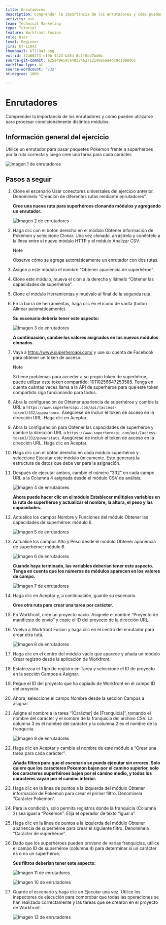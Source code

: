 ```yaml
---
title: Enrutadores
description: Comprender la importancia de los enrutadores y cómo pueden utilizarse para procesar condicionalmente distintos módulos.
activity: use
team: Technical Marketing
type: Tutorial
feature: Workfront Fusion
role: User
level: Beginner
jira: KT-11043
thumbnail: KT11043.png
exl-id: f2a60273-c19b-4423-b354-8cff0dd7bd6b
source-git-commit: a25a49e59ca483246271214886ea4dc9c10e8d66
workflow-type: ht
source-wordcount: '732'
ht-degree: 100%

---
```


# Enrutadores

Comprender la importancia de los enrutadores y cómo pueden utilizarse para procesar condicionalmente distintos módulos.

## Información general del ejercicio

Utilice un enrutador para pasar paquetes Pokemon frente a superhéroes por la ruta correcta y luego cree una tarea para cada carácter.

![Imagen 1 de enrutadores ](../12-exercises/assets/routers-walkthrough-1.png)

## Pasos a seguir

1. Clone el escenario Usar conectores universales del ejercicio anterior. Denomínelo “Creación de diferentes rutas mediante enrutadores”.

   **Cree una nueva ruta para superhéroes clonando módulos y agregando un enrutador.**

   ![Imagen 2 de enrutadores](../12-exercises/assets/routers-walkthrough-2.png)

1. Haga clic con el botón derecho en el módulo Obtener información de Pokemon y seleccione Clonar. Una vez clonado, arrástrelo y conéctelo a la línea entre el nuevo módulo HTTP y el módulo Analizar CSV.

   >[!NOTE]
   >
   > Observe cómo se agrega automáticamente un enrutador con dos rutas.

1. Asigne a este módulo el nombre “Obtener apariencia de superhéroe”.
1. Clone este módulo, mueva el clon a la derecha y llámelo “Obtener las capacidades de superhéroe”.
1. Clone el módulo Herramientas y muévalo al final de la segunda ruta.
1. En la barra de herramientas, haga clic en el icono de varita (botón Alinear automáticamente).

   **Su escenario debería tener este aspecto:**

   ![Imagen 3 de enrutadores ](../12-exercises/assets/routers-walkthrough-3.png)

   **A continuación, cambie los valores asignados en los nuevos módulos clonados.**

1. Vaya a <https://www.superheroapi.com/> y use su cuenta de Facebook para obtener un token de acceso.

   >[!NOTE]
   >
   >Si tiene problemas para acceder a su propio token de superhéroe, puede utilizar este token compartido: 10110256647253588. Tenga en cuenta cuántas veces llama a la API de superhéroe para que este token compartido siga funcionando para todos.

1. Abra la configuración de Obtener apariencia de superhéroe y cambie la URL a `https://www.superheroapi.com/api/[access- token]/332/appearance`. Asegúrese de incluir el token de acceso en la dirección URL. Haga clic en Aceptar.
1. Abra la configuración para Obtener las capacidades de superhéroe y cambie la dirección URL a `https://www.superheroapi.com/api/[access- token]/332/powerstats`. Asegúrese de incluir el token de acceso en la dirección URL. Haga clic en Aceptar.
1. Haga clic con el botón derecho en cada módulo superhéroe y seleccione Ejecutar este módulo únicamente. Esto generará la estructura de datos que debe ver para la asignación.
1. Después de ejecutar ambos, cambie el número “332” en cada campo URL a la Columna 4 asignada desde el módulo CSV de análisis.

   ![Imagen 4 de enrutadores](../12-exercises/assets/routers-walkthrough-4.png)

   **Ahora puede hacer clic en el módulo Establecer múltiples variables en la ruta de superhéroe y actualizar el nombre, la altura, el peso y las capacidades.**

1. Actualice los campos Nombre y Funciones del módulo Obtener las capacidades de superhéroe: módulo 8.

   ![Imagen 5 de enrutadores](../12-exercises/assets/routers-walkthrough-5.png)

1. Actualice los campos Alto y Peso desde el módulo Obtener apariencia de superhéroe: módulo 6.

   ![Imagen 6 de enrutadores ](../12-exercises/assets/routers-walkthrough-6.png)

   **Cuando haya terminado, las variables deberían tener este aspecto. Tenga en cuenta que los números de módulos aparecen en los valores de campo.**

   ![Imagen 7 de enrutadores](../12-exercises/assets/routers-walkthrough-7.png)

1. Haga clic en Aceptar y, a continuación, guarde su escenario.

   **Cree otra ruta para crear una tarea por carácter.**

1. En Workfront, cree un proyecto vacío. Asígnele el nombre “Proyecto de manifiesto de envío” y copie el ID del proyecto de la dirección URL.
1. Vuelva a Workfront Fusion y haga clic en el centro del enrutador para crear otra ruta.

   ![Imagen 8 de enrutadores](../12-exercises/assets/routers-walkthrough-8.png)

1. Haga clic en el centro del módulo vacío que aparece y añada un módulo Crear registro desde la aplicación de Workfront.
1. Establezca el Tipo de registro en Tarea y seleccione el ID de proyecto en la sección Campos a Asignar.
1. Pegue el ID del proyecto que ha copiado de Workfront en el campo ID del proyecto.
1. Ahora, seleccione el campo Nombre desde la sección Campos a asignar.
1. Asigne el nombre a la tarea “[Carácter] de [Franquicia]”, tomando el nombre del carácter y el nombre de la franquicia del archivo CSV. La columna 3 es el nombre del carácter y la columna 2 es el nombre de la franquicia.

   ![Imagen 9 de enrutadores ](../12-exercises/assets/routers-walkthrough-9.png)

1. Haga clic en Aceptar y cambie el nombre de este módulo a “Crear una tarea para cada carácter”.

   **Añada filtros para que el escenario se pueda ejecutar sin errores. Solo quiere que los caracteres Pokemon bajen por el camino superior, solo los caracteres superhéroes bajen por el camino medio, y todos los caracteres vayan por el camino inferior.**

1. Haga clic en la línea de puntos a la izquierda del módulo Obtener información de Pokemon para crear el primer filtro. Denomínela “Carácter Pokemon”.
1. Para la condición, solo permita registros donde la franquicia (Columna 2) sea igual a “Pokemon”. Elija el operador de texto “igual a”.
1. Haga clic en la línea de puntos a la izquierda del módulo Obtener apariencia de superhéroe para crear el siguiente filtro. Denomínela “Carácter de superhéroe”.
1. Dado que los superhéroes pueden provenir de varias franquicias, utilice el campo ID de superhéroe (columna 4) para determinar si un carácter es o no un superhéroe.

   **Sus filtros deberían tener este aspecto:**

   ![Imagen 11 de enrutadores ](../12-exercises/assets/routers-walkthrough-11.png)

   ![Imagen 10 de enrutadores](../12-exercises/assets/routers-walkthrough-10.png)

1. Guarde el escenario y haga clic en Ejecutar una vez. Utilice los inspectores de ejecución para comprobar que todas las operaciones se han realizado correctamente y las tareas que se crearon en el proyecto de Workfront.

   ![Imagen 12 de enrutadores ](../12-exercises/assets/routers-walkthrough-12.png)
